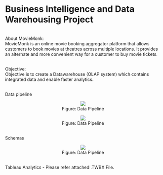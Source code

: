 # Business Intelligence and Data Warehousing Project
<br>About MovieMonk: <br>
MovieMonk is an online movie booking aggregator platform that allows customers to book movies at theatres across multiple locations. It provides an alternate and more convenient way for a customer to buy movie tickets. 
 
 <br> Objective: <br> Objective is to create a Datawarehouse (OLAP system) which contains integrated data and enable faster analytics.

<br> Data pipeline 
<p align="center"><img src="https://github.com/kpratikin/Business-Intelligence-and-Data-Warehousing/blob/master/Images/DataPipeline.PNG">
 <br>Figure: Data Pipeline
 </p>
 
 <p align="center"><img src="https://github.com/kpratikin/Business-Intelligence-and-Data-Warehousing/blob/master/Images/DataPipeline2withDetails.PNG">
 <br>Figure: Data Pipeline
 </p>

<br> Schemas
<p align="center"><img src="https://github.com/kpratikin/Business-Intelligence-and-Data-Warehousing/blob/master/Images/StarSchema.PNG">
 <br>Figure: Data Pipeline
 </p>
 
<br> Tableau Analytics - Please refer attached .TWBX File.
 
 

